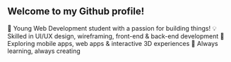 ## Welcome to my Github profile!

🚀 Young Web Development student with a passion for building things!
💡 Skilled in UI/UX design, wireframing, front-end & back-end development
📱 Exploring mobile apps, web apps & interactive 3D experiences
🎯 Always learning, always creating
